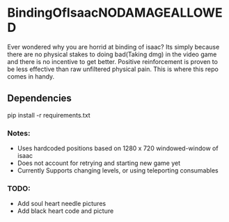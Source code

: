 # BindingOfIsaacNODAMAGEALLOWED

Ever wondered why you are horrid at binding of isaac? Its simply because there are no physical stakes to doing bad(Taking dmg) in the video game and there is no incentive to get better. Positive reinforcement is proven to be less effective than raw unfiltered physical pain. This is where this repo comes in handy.

## Dependencies

pip install -r requirements.txt

### Notes:

- Uses hardcoded positions based on 1280 x 720 windowed-window of isaac <br>
- Does not account for retrying and starting new game yet
- Currently Supports changing levels, or using teleporting consumables
  
### TODO:
- Add soul heart needle pictures
- Add black heart code and picture
